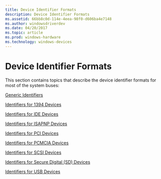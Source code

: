```yaml
---
title: Device Identifier Formats
description: Device Identifier Formats
ms.assetid: 66bb8c0d-114e-4eea-98f0-d606ba4e7148
ms.author: windowsdriverdev
ms.date: 04/20/2017
ms.topic: article
ms.prod: windows-hardware
ms.technology: windows-devices
---
```


# Device Identifier Formats


This section contains topics that describe the device identifier formats for most of the system buses:

[Generic Identifiers](generic-identifiers.md)

[Identifiers for 1394 Devices](identifiers-for-1394-devices.md)

[Identifiers for IDE Devices](identifiers-for-ide-devices.md)

[Identifiers for ISAPNP Devices](identifiers-for-isapnp-devices.md)

[Identifiers for PCI Devices](identifiers-for-pci-devices.md)

[Identifiers for PCMCIA Devices](identifiers-for-pcmcia-devices.md)

[Identifiers for SCSI Devices](identifiers-for-scsi-devices.md)

[Identifiers for Secure Digital (SD) Devices](identifiers-for-secure-digital--sd--devices.md)

[Identifiers for USB Devices](identifiers-for-usb-devices.md)

 

 





